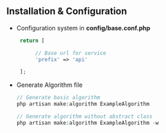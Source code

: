 ## Installation & Configuration

- Configuration system in **config/base.conf.php**
  ```php
   return [

        // Base url for service
        'prefix' => 'api'

   ];
  ```
- Generate Algorithm file
  ```php
  // Generate basic algorithm
  php artisan make:algorithm ExampleAlgorithm
  
  // Generate algorithm without abstract class
  php artisan make:algorithm ExampleAlgorithm -w
  ```
